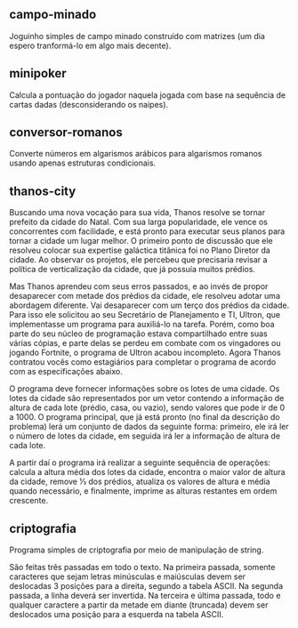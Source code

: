 ## campo-minado
Joguinho simples de campo minado construído com matrizes (um dia espero tranformá-lo em algo mais decente).

## minipoker
Calcula a pontuação do jogador naquela jogada com base na sequência de cartas dadas (desconsiderando os naipes).

## conversor-romanos
Converte números em algarismos arábicos para algarismos romanos usando apenas estruturas condicionais.

## thanos-city
Buscando uma nova vocação para sua vida, Thanos resolve se tornar prefeito da
cidade do Natal. Com sua larga popularidade, ele vence os concorrentes com facilidade, e
está pronto para executar seus planos para tornar a cidade um lugar melhor. O primeiro
ponto de discussão que ele resolveu colocar sua expertise galáctica titânica foi no Plano
Diretor da cidade. Ao observar os projetos, ele percebeu que precisaria revisar a política de
verticalização da cidade, que já possuía muitos prédios.

Mas Thanos aprendeu com seus erros passados, e ao invés de propor desaparecer
com metade dos prédios da cidade, ele resolveu adotar uma abordagem diferente. Vai
desaparecer com um terço dos prédios da cidade. Para isso ele solicitou ao seu Secretário
de Planejamento e TI, Ultron, que implementasse um programa para auxiliá-lo na tarefa.
Porém, como boa parte do seu núcleo de programação estava compartilhado entre suas
várias cópias, e parte delas se perdeu em combate com os vingadores ou jogando Fortnite,
o programa de Ultron acabou incompleto. Agora Thanos contratou vocês como estagiários
para completar o programa de acordo com as especificações abaixo.

O programa deve fornecer informações sobre os lotes de uma cidade. Os lotes da
cidade são representados por um vetor contendo a informação de altura de cada lote
(prédio, casa, ou vazio), sendo valores que pode ir de 0 a 1000. O programa principal, que
já está pronto (no final da descrição do problema) lerá um conjunto de dados da seguinte
forma: primeiro, ele irá ler o número de lotes da cidade, em seguida irá ler a informação de
altura de cada lote.

A partir daí o programa irá realizar a seguinte sequência de operações: calcula a
altura média dos lotes da cidade, encontra o maior valor de altura da cidade, remove 1⁄3 dos
prédios, atualiza os valores de altura e média quando necessário, e finalmente, imprime as
alturas restantes em ordem crescente.

## criptografia
Programa simples de criptografia por meio de manipulação de string.

São feitas três passadas em todo o texto.
Na primeira passada, somente caracteres que sejam letras minúsculas e maiúsculas devem ser deslocadas 3 posições para a direita, segundo a tabela ASCII. Na segunda passada, a linha deverá ser invertida. Na terceira e última passada, todo e qualquer caractere a partir da metade em diante (truncada) devem ser deslocados uma posição para a esquerda na tabela ASCII.
